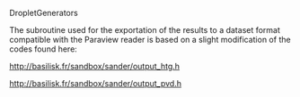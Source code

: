 DropletGenerators

The subroutine used for the exportation of the results to a dataset format compatible with the Paraview reader is based on a slight modification of the codes found here:

http://basilisk.fr/sandbox/sander/output_htg.h

http://basilisk.fr/sandbox/sander/output_pvd.h

